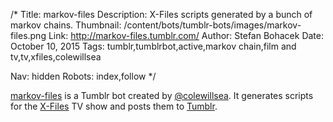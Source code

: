 /*
Title: markov-files
Description: X-Files scripts generated by a bunch of markov chains.
Thumbnail: /content/bots/tumblr-bots/images/markov-files.png
Link: http://markov-files.tumblr.com/
Author: Stefan Bohacek
Date: October 10, 2015
Tags: tumblr,tumblrbot,active,markov chain,film and tv,tv,xfiles,colewillsea

Nav: hidden
Robots: index,follow
*/

[markov-files](http://markov-files.tumblr.com/) is a Tumblr bot created by [@colewillsea](https://twitter.com/colewillsea). It generates scripts for the [X-Files](https://en.wikipedia.org/wiki/The_X-Files) TV show and posts them to [Tumblr](http://tumblr.com/).
